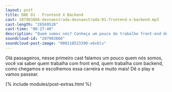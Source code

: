 ```yaml
---
layout: post
title: DNE 01 - Frontend X Backend
cast: 207903866-devnaestrada-devnaestrada-01-frontend-x-backend.mp3
cast-length: "26569528"
cast-time: "00:27:40"
description: "Quem somos nós? Conheça um pouco do trabalho front-end do femontanha e back-end do Ramon"
soundcloud-id: "207903866"
soundcloud-post-image: "000118523390-x6xblv"
---
```


Olá passageiros, nesse primeiro cast falamos um pouco quem nós somos, você vai saber quem trabalha com front end, quem trabalha com backend, como chegamos e escolhemos essa carreira e muito mais! Dê o play e vamos passear.

{% include modules/post-extras.html %}